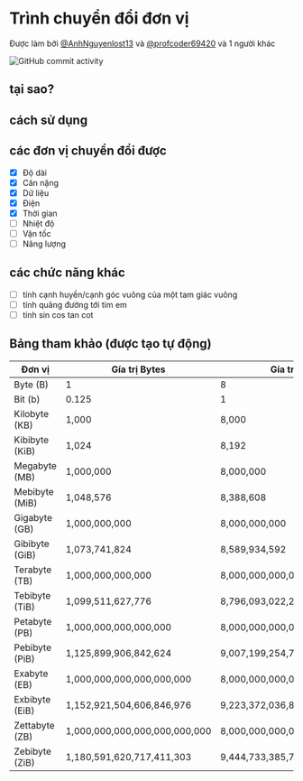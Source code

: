 # Trình chuyển đổi đơn vị

Được làm bởi [@AnhNguyenlost13](https://github.com/AnhNguyenlost13) và [@profcoder69420](https://github.com/profcoder69420) và 1 người khác<br>

![GitHub commit activity](https://img.shields.io/github/commit-activity/w/AnhNguyenlost13/projects)
<h2>tại sao?</h2>

<h2>cách sử dụng</h2>

## các đơn vị chuyển đổi được
- [x] Độ dài
- [x] Cân nặng
- [x] Dữ liệu
- [x] Điện
- [x] Thời gian
- [ ] Nhiệt độ
- [ ] Vận tốc
- [ ] Năng lượng

## các chức năng khác
- [ ] tính cạnh huyền/cạnh góc vuông của một tam giác vuông
- [ ] tính quãng đường tới tim em
- [ ] tính sin cos tan cot

## Bảng tham khảo (được tạo tự động)
| Đơn vị         | Gía trị Bytes                 | Gía trị Bits                  | Gía trị Kilobytes (KB)    | Gía trị Kibibytes (KiB) | Gía trị Megabytes (MB)   | Gía trị Mebibytes (MiB) | Gía trị Gigabytes (GB)      | Gía trị Gibibytes (GiB)        | Gía trị Terabytes (TB)            | Gía trị Tebibytes (TiB)              | Gía trị Petabytes (PB)                  | Gía trị Pebibytes (PiB)                      | Gía trị Exabytes (EB)                         | Gía trị Exbibytes (EiB)                         | Gía trị Zettabytes (ZB)                            | Gía trị Zebibytes (ZiB)                               | Gía trị Yottabytes (YB)                                  | Gía trị Yobibytes (YiB)                         |                                           |                                           |                                           |                                           |                                           |
|----------------|-------------------------------|-------------------------------|---------------------------|-------------------------|--------------------------|-------------------------|-----------------------------|--------------------------------|-----------------------------------|--------------------------------------|-----------------------------------------|----------------------------------------------|-----------------------------------------------|-------------------------------------------------|----------------------------------------------------|-------------------------------------------------------|----------------------------------------------------------|-------------------------------------------------|-------------------------------------------|-------------------------------------------|-------------------------------------------|-------------------------------------------|-------------------------------------------|
| Byte (B)       | 1                             | 8                             | 0.001                     | 0.0009765625            | 0.000001                 | 0.000000953674316       | 0.000000000931322574615     | 0.000000000000909494701772928  | 0.000000000000000888178419700125  | 0.000000000000000000867361737988404  | 0.000000000000000000000846711663357041  | 0.000000000000000000000000826277703068999    | 0.000000000000000000000000000807045053182973  | 0.000000000000000000000000000000788107329981561 | 0.000000000000000000000000000000000769456071259876 | 0.000000000000000000000000000000000000751083301520767 | 0.000000000000000000000000000000000000000733001019216238 |                                                 |                                           |                                           |                                           |                                           |                                           |
| Bit (b)        | 0.125                         | 1                             | 0.000125                  | 0.0001220703            | 0.000000125              | 0.0000001192092902      | 0.0000000001164153218233159 | 0.0000000000001136868377216166 | 0.0000000000000001110223024625157 | 0.0000000000000000001084202172485504 | 0.0000000000000000000001058791187648620 | 0.000000000000000000000000103396853027039... | 0.0000000000000000000000000001019710650081356 | 0.000000000000000000000000000000998698285617694 | 0.000000000000000000000000000000977583760090223    | 0.000000000000000000000000000000956729529077394       | 0.000000000000000000000000000000936129886499571          |                                                 |                                           |                                           |                                           |                                           |                                           |
| Kilobyte (KB)  | 1,000                         | 8,000                         | 1                         | 0.9765625               | 0.0009765625             | 0.000953674316          | 0.000000931322574615        | 0.000000000909494701772928     | 0.000000000000888178419700125     | 0.000000000000000867361737988404     | 0.000000000000000000846711663357041     | 0.000000000000000000000826277703068999       | 0.000000000000000000000000807045053182973     | 0.000000000000000000000000000788107329981561    | 0.000000000000000000000000000000769456071259876    | 0.000000000000000000000000000000751083301520767       | 0.000000000000000000000000000000733001019216238          |                                                 |                                           |                                           |                                           |                                           |                                           |
| Kibibyte (KiB) | 1,024                         | 8,192                         | 1.024                     | 1                       | 0.001024                 | 0.0009765625            | 0.000000953674316           | 0.000000000931322574615        | 0.000000000000909494701772928     | 0.000000000000000888178419700125     | 0.000000000000000000867361737988404     | 0.000000000000000000000846711663357041       | 0.000000000000000000000000826277703068999     | 0.000000000000000000000000000807045053182973    | 0.000000000000000000000000000000788107329981561    | 0.000000000000000000000000000000769456071259876       | 0.000000000000000000000000000000751083301520767          | 0.000000000000000000000000000000733001019216238 |                                           |                                           |                                           |                                           |                                           |
| Megabyte (MB)  | 1,000,000                     | 8,000,000                     | 1,000                     | 976.5625                | 1                        | 0.953674316             | 0.000931322574615           | 0.000000909494701772928        | 0.000000000888178419700125        | 0.000000000000867361737988404        | 0.000000000000000846711663357041        | 0.000000000000000000826277703068999          | 0.000000000000000000000807045053182973        | 0.000000000000000000000000788107329981561       | 0.000000000000000000000000769456071259876          | 0.000000000000000000000000751083301520767             | 0.000000000000000000000000733001019216238                |                                                 |                                           |                                           |                                           |                                           |                                           |
| Mebibyte (MiB) | 1,048,576                     | 8,388,608                     | 1,024                     | 1,000                   | 1.048576                 | 1                       | 0.0009765625                | 0.000000953674316              | 0.000000000931322574615           | 0.000000000000909494701772928        | 0.000000000000000888178419700125        | 0.000000000000000000867361737988404          | 0.000000000000000000000846711663357041        | 0.000000000000000000000000826277703068999       | 0.000000000000000000000000807045053182973          | 0.000000000000000000000000788107329981561             | 0.000000000000000000000000769456071259876                | 0.000000000000000000000000751083301520767       | 0.000000000000000000000000733001019216238 |                                           |                                           |                                           |                                           |
| Gigabyte (GB)  | 1,000,000,000                 | 8,000,000,000                 | 1,000,000                 | 976,562.5               | 1,000                    | 0.953674316             | 0.000931322574615           | 0.000000909494701772928        | 0.000000000888178419700125        | 0.000000000000867361737988404        | 0.000000000000000846711663357041        | 0.000000000000000000826277703068999          | 0.000000000000000000000807045053182973        | 0.000000000000000000000000788107329981561       | 0.000000000000000000000000769456071259876          | 0.000000000000000000000000751083301520767             | 0.000000000000000000000000733001019216238                |                                                 |                                           |                                           |                                           |                                           |                                           |
| Gibibyte (GiB) | 1,073,741,824                 | 8,589,934,592                 | 1,048,576                 | 1,024                   | 1,073.741824             | 1.048576                | 1                           | 0.0009765625                   | 0.000000953674316                 | 0.000000000931322574615              | 0.000000000000909494701772928           | 0.000000000000000888178419700125             | 0.000000000000000000867361737988404           | 0.000000000000000000000846711663357041          | 0.000000000000000000000000826277703068999          | 0.000000000000000000000000807045053182973             | 0.000000000000000000000000788107329981561                | 0.000000000000000000000000769456071259876       | 0.000000000000000000000000751083301520767 | 0.000000000000000000000000733001019216238 |                                           |                                           |                                           |
| Terabyte (TB)  | 1,000,000,000,000             | 8,000,000,000,000             | 1,000,000,000             | 976,562,500             | 1,000,000                | 953.674316              | 0.931322574615              | 0.0009094947                   | 0.000000888178419700125           | 0.000000000867361737988404           | 0.000000000000846711663357041           | 0.000000000000000826277703068999             | 0.000000000000000000807045053182973           | 0.000000000000000000000788107329981561          | 0.000000000000000000000769456071259876             | 0.000000000000000000000751083301520767                | 0.000000000000000000000733001019216238                   |                                                 |                                           |                                           |                                           |                                           |                                           |
| Tebibyte (TiB) | 1,099,511,627,776             | 8,796,093,022,208             | 1,073,741,824             | 1,048,576               | 1,073,741.824            | 1,048,576               | 1,024                       | 1                              | 0.0009765625                      | 0.000000953674316                    | 0.000000000931322574615                 | 0.000000000000909494701772928                | 0.000000000000000888178419700125              | 0.000000000000000000867361737988404             | 0.000000000000000000000846711663357041             | 0.000000000000000000000000826277703068999             | 0.000000000000000000000000807045053182973                | 0.000000000000000000000000788107329981561       | 0.000000000000000000000000769456071259876 | 0.000000000000000000000000751083301520767 | 0.000000000000000000000000733001019216238 |                                           |                                           |
| Petabyte (PB)  | 1,000,000,000,000,000         | 8,000,000,000,000,000         | 1,000,000,000,000         | 976,562,500,000         | 1,000,000,000            | 953,674.316             | 931.322574615               | 0.9094947                      | 0.000888178419700125              | 0.000000867361737988404              | 0.000000000846711663357041              | 0.000000000000826277703068999                | 0.000000000000000807045053182973              | 0.000000000000000000788107329981561             | 0.000000000000000000769456071259876                | 0.000000000000000000751083301520767                   | 0.000000000000000000733001019216238                      |                                                 |                                           |                                           |                                           |                                           |                                           |
| Pebibyte (PiB) | 1,125,899,906,842,624         | 9,007,199,254,740,992         | 1,099,511,627,776         | 1,073,741,824           | 1,099,511,627.776        | 1,073,741,824           | 1,048,576                   | 1,024                          | 1                                 | 0.0009765625                         | 0.000000953674316                       | 0.000000000931322574615                      | 0.000000000000909494701772928                 | 0.000000000000000888178419700125                | 0.000000000000000000867361737988404                | 0.000000000000000000000846711663357041                | 0.000000000000000000000000826277703068999                | 0.000000000000000000000000807045053182973       | 0.000000000000000000000000788107329981561 | 0.000000000000000000000000769456071259876 | 0.000000000000000000000000751083301520767 | 0.000000000000000000000000733001019216238 |                                           |
| Exabyte (EB)   | 1,000,000,000,000,000,000     | 8,000,000,000,000,000,000     | 1,000,000,000,000,000     | 976,562,500,000,000     | 1,000,000,000,000        | 953,674,316             | 931,322.574615              | 909.4947                       | 0.8881784197001                   | 0.867361737988404                    | 0.000846711663357041                    | 0.000000826277703068999                      | 0.000000000807045053182973                    | 0.000000000788107329981561                      | 0.000000000769456071259876                         | 0.000000000751083301520767                            | 0.000000000733001019216238                               |                                                 |                                           |                                           |                                           |                                           |                                           |
| Exbibyte (EiB) | 1,152,921,504,606,846,976     | 9,223,372,036,854,775,808     | 1,125,899,906,842,624     | 1,099,511,627,776       | 1,125,899,906,842.624    | 1,099,511,627,776       | 1,073,741,824               | 1,048,576                      | 1,024                             | 1                                    | 0.0009765625                            | 0.000000953674316                            | 0.000000000931322574615                       | 0.000000000000909494701772928                   | 0.000000000000000888178419700125                   | 0.000000000000000000867361737988404                   | 0.000000000000000000000846711663357041                   | 0.000000000000000000000000826277703068999       | 0.000000000000000000000000807045053182973 | 0.000000000000000000000000788107329981561 | 0.000000000000000000000000769456071259876 | 0.000000000000000000000000751083301520767 |                                           |
| Zettabyte (ZB) | 1,000,000,000,000,000,000,000 | 8,000,000,000,000,000,000,000 | 1,000,000,000,000,000,000 | 976,562,500,000,000,000 | 1,000,000,000,000,000    | 953,674,316,406.25      | 931,322,574.615             | 909,494.7                      | 888,178.4197001                   | 867,361.737988404                    | 846,711.663357041                       | 826,277.703068999                            | 807,045.053182973                             | 788,107.329981561                               | 769,456.071259876                                  | 751,083.301520767                                     | 733,001.019216238                                        | 717,490.563401693                               | 702,658.294106535                         | 687,964.484599587                         | 673,420.845540685                         |                                           |                                           |
| Zebibyte (ZiB) | 1,180,591,620,717,411,303     | 9,444,733,385,739,634,432     | 1,152,921,504,606,846,976 | 1,125,899,906,842,624   | 1,152,921,504,606.846976 | 1,125,899,906,842,624   | 1,099,511,627,776           | 1,073,741,824                  | 1,048,576                         | 1,024                                | 1                                       | 0.0009765625                                 | 0.000000953674316                             | 0.000000000931322574615                         | 0.000000000000909494701772928                      | 0.000000000000000888178419700125                      | 0.000000000000000000867361737988404                      | 0.000000000000000000000846711663357041          | 0.000000000000000000000000826277703068999 | 0.000000000000000000000000807045053182973 | 0.000000000000000000000000788107329981561 | 0.000000000000000000000000769456071259876 | 0.000000000000000000000000751083301520767 |
